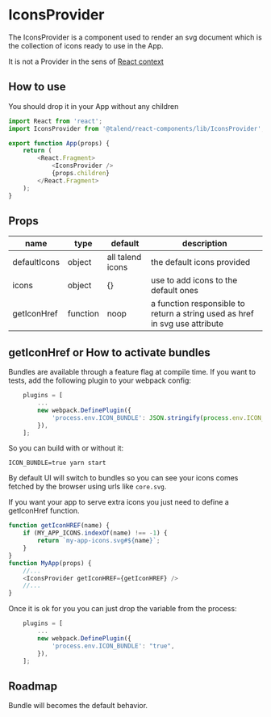 # IconsProvider

The IconsProvider is a component used to render an svg document
which is the collection of icons ready to use in the App.

It is not a Provider in the sens of [React context](https://reactjs.org/docs/context.html)

## How to use

You should drop it in your App without any children

```javascript
import React from 'react';
import IconsProvider from '@talend/react-components/lib/IconsProvider';

export function App(props) {
    return (
        <React.Fragment>
            <IconsProvider />
            {props.children}
        </React.Fragment>
    );
}
```

## Props

| name | type | default | description |
| -- | -- | -- | -- |
| defaultIcons | object | all talend icons | the default icons provided |
| icons | object | {} | use to add icons to the default ones |
| getIconHref | function| noop | a function responsible to return a string used as href in svg use attribute |


## getIconHref or How to activate bundles

Bundles are available through a feature flag at compile time.
If you want to tests, add the following plugin to your webpack config:

```javascript
    plugins = [
        ...
		new webpack.DefinePlugin({
			'process.env.ICON_BUNDLE': JSON.stringify(process.env.ICON_BUNDLE),
		}),
    ];
```

So you can build with or without it:

    ICON_BUNDLE=true yarn start

By default UI will switch to bundles so you can see your icons comes fetched by the browser using urls like `core.svg`.

If you want your app to serve extra icons you just need to define a getIconHref function.

```javascript
function getIconHREF(name) {
    if (MY_APP_ICONS.indexOf(name) !== -1) {
        return `my-app-icons.svg#${name}`;
    }
}
function MyApp(props) {
    //...
    <IconsProvider getIconHREF={getIconHREF} />
    //...
}
```

Once it is ok for you you can just drop the variable from the process:

```javascript
    plugins = [
        ...
		new webpack.DefinePlugin({
			'process.env.ICON_BUNDLE': "true",
		}),
    ];
```

## Roadmap

Bundle will becomes the default behavior.

